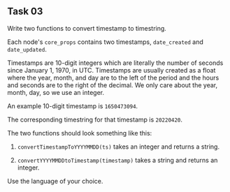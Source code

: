 ## Task 03

Write two functions to convert timestamp to timestring.

Each node's `core_props` contains two timestamps, `date_created` and `date_updated`. 

Timestamps are 10-digit integers which are literally the number of seconds since January 1, 1970, in UTC. Timestamps are usually created as a float where the year, month, and day are to the left of the period and the hours and seconds are to the right of the decimal. We only care about the year, month, day, so we use an integer.

An example 10-digit timestamp is `1650473094`.

The corresponding timestring for that timestamp is `20220420`. 

The two functions should look something like this:

1. `convertTimestampToYYYYMMDD(ts)` takes an integer and returns a string.

1. `convertYYYYMMDDtoTimestamp(timestamp)` takes a string and returns an integer.

Use the language of your choice.


